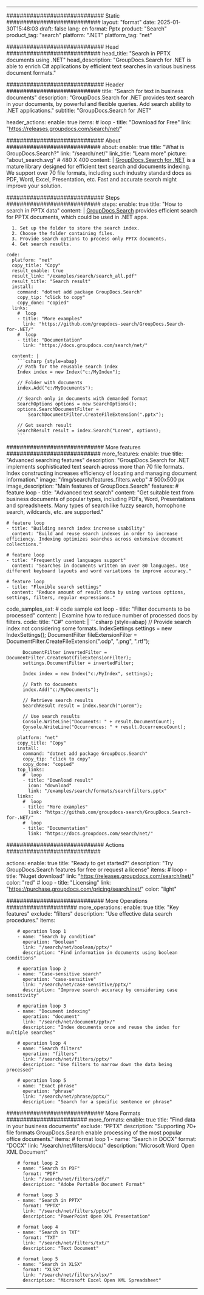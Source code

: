 
---
############################# Static ############################
layout: "format"
date:  2025-01-30T15:48:03
draft: false
lang: en
format: Pptx
product: "Search"
product_tag: "search"
platform: ".NET"
platform_tag: "net"

############################# Head ############################
head_title: "Search in PPTX documents using .NET"
head_description: "GroupDocs.Search for .NET is able to enrich C# applications by efficient text searches in various business document formats."

############################# Header ############################
title: "Search for text in business documents" 
description: "GroupDocs.Search for .NET provides text search in your documents, by powerful and flexible queries. Add search ability to .NET applications."
subtitle: "GroupDocs.Search for .NET" 

header_actions:
  enable: true
  items:
    #  loop
    - title: "Download for Free"
      link: "https://releases.groupdocs.com/search/net/"
      
############################# About ############################
about:
    enable: true
    title: "What is GroupDocs.Search?"
    link: "/search/net/"
    link_title: "Learn more"
    picture: "about_search.svg" # 480 X 400
    content: |
       [GroupDocs.Search for .NET](/search/net/) is a mature library designed for efficient text search and documents indexing. We support over 70 file formats, including such industry standard docs as PDF, Word, Excel, Presentation, etc. Fast and accurate search might improve your solution.

############################# Steps ############################
steps:
    enable: true
    title: "How to search in PPTX data"
    content: |
      [GroupDocs.Search](/search/net/) provides efficient search for PPTX documents, which could be used in .NET apps.
      
      1. Set up the folder to store the search index.
      2. Choose the folder containing files.
      3. Provide search options to process only PPTX documents.
      4. Get search results.
   
    code:
      platform: "net"
      copy_title: "Copy"
      result_enable: true
      result_link: "/examples/search/search_all.pdf"
      result_title: "Search result"
      install:
        command: "dotnet add package GroupDocs.Search"
        copy_tip: "click to copy"
        copy_done: "copied"
      links:
        #  loop
        - title: "More examples"
          link: "https://github.com/groupdocs-search/GroupDocs.Search-for-.NET/"
        #  loop
        - title: "Documentation"
          link: "https://docs.groupdocs.com/search/net/"
          
      content: |
        ```csharp {style=abap}
        // Path for the reusable search index
        Index index = new Index("c:/MyIndex");

        // Folder with documents
        index.Add("c:/MyDocuments");

        // Search only in documents with demanded format
        SearchOptions options = new SearchOptions();
        options.SearchDocumentFilter = 
            SearchDocumentFilter.CreateFileExtension(".pptx");

        // Get search result
        SearchResult result = index.Search("Lorem", options);
        ```            

############################# More features ############################
more_features:
  enable: true
  title: "Advanced searching features"
  description: "GroupDocs.Search for .NET implements sophisticated text search across more than 70 file formats. Index constructing increases efficiency of locating and managing document information."
  image: "/img/search/features_filters.webp" # 500x500 px
  image_description: "Main features of GroupDocs.Search"
  features:
    # feature loop
    - title: "Advanced text search"
      content: "Get suitable text from business documents of popular types, including PDFs, Word, Presentations and spreadsheets. Many types of search like fuzzy search, homophone search, wildcards, etc. are supported."

    # feature loop
    - title: "Building search index increase usability"
      content: "Build and reuse search indexes in order to increase efficiency. Indexing optimizes searches across extensive document collections."

    # feature loop
    - title: "Frequently used languages support"
      content: "Searches in documents written on over 80 languages. Use different keyboard layouts and word variations to improve accuracy."

    # feature loop
    - title: "Flexible search settings"
      content: "Reduce amount of result data by using various options, settings, filters, regular expressions."
      
  code_samples_ext:
    # code sample ext loop
    - title: "Filter documents to be processed"
      content: |
        Examine how to reduce number of processed docs by filters.
      code:
        title: "C#"
        content: |
          ```csharp {style=abap}
          // Provide search index not considering some formats.
          IndexSettings settings = new IndexSettings();
          DocumentFilter fileExtensionFilter = 
            DocumentFilter.CreateFileExtension(".odp", ".png", ".rtf");

          DocumentFilter invertedFilter = DocumentFilter.CreateNot(fileExtensionFilter);
          settings.DocumentFilter = invertedFilter;

          Index index = new Index("c:/MyIndex", settings);
              
          // Path to documents
          index.Add("c:/MyDocuments");

          // Retrieve search results
          SearchResult result = index.Search("Lorem");
          
          // Use search results
          Console.WriteLine("Documents: " + result.DocumentCount);
          Console.WriteLine("Occurrences: " + result.OccurrenceCount);
          ```
        platform: "net"
        copy_title: "Copy"
        install:
          command: "dotnet add package GroupDocs.Search"
          copy_tip: "click to copy"
          copy_done: "copied"
        top_links:
          #  loop
          - title: "Download result"
            icon: "download"
            link: "/examples/search/formats/searchfilters.pptx"
        links:
          #  loop
          - title: "More examples"
            link: "https://github.com/groupdocs-search/GroupDocs.Search-for-.NET/"
          #  loop
          - title: "Documentation"
            link: "https://docs.groupdocs.com/search/net/"
            

            


############################# Actions ############################

actions:
  enable: true
  title: "Ready to get started?"
  description: "Try GroupDocs.Search features for free or request a license"
  items:
    #  loop
    - title: "Nuget download"
      link: "https://releases.groupdocs.com/search/net/"
      color: "red"
        #  loop
    - title: "Licensing"
      link: "https://purchase.groupdocs.com/pricing/search/net/"
      color: "light"


############################# More Operations #####################
more_operations:
    enable: true
    title: "Key features"
    exclude: "filters"
    description: "Use effective data search procedures."
    items: 
          
        # operation loop 1
        - name: "Search by condition"
          operation: "boolean"
          link: "/search/net/boolean/pptx/"
          description: "Find information in documents using boolean conditions"

        # operation loop 2
        - name: "Case-sensitive search"
          operation: "case-sensitive"
          link: "/search/net/case-sensitive/pptx/"
          description: "Improve search accuracy by considering case sensitivity"

        # operation loop 3
        - name: "Document indexing"
          operation: "document"
          link: "/search/net/document/pptx/"
          description: "Index documents once and reuse the index for multiple searches"

        # operation loop 4
        - name: "Search filters"
          operation: "filters"
          link: "/search/net/filters/pptx/"
          description: "Use filters to narrow down the data being processed"

        # operation loop 5
        - name: "Exact phrase"
          operation: "phrase"
          link: "/search/net/phrase/pptx/"
          description: "Search for a specific sentence or phrase"
          
        
          
############################# More Formats ########################
more_formats:
    enable: true
    title: "Find data in your business documents"
    exclude: "PPTX"
    description: "Supporting 70+ file formats GroupDocs.Search enable processing of the most popular office documents."
    items: 
        # format loop 1
        - name: "Search in DOCX"
          format: "DOCX"
          link: "/search/net/filters/docx/"
          description: "Microsoft Word Open XML Document"
          
        # format loop 2
        - name: "Search in PDF"
          format: "PDF"
          link: "/search/net/filters/pdf/"
          description: "Adobe Portable Document Format"
          
        # format loop 3
        - name: "Search in PPTX"
          format: "PPTX"
          link: "/search/net/filters/pptx/"
          description: "PowerPoint Open XML Presentation"

        # format loop 4
        - name: "Search in TXT"
          format: "TXT"
          link: "/search/net/filters/txt/"
          description: "Text Document"
          
        # format loop 5
        - name: "Search in XLSX"
          format: "XLSX"
          link: "/search/net/filters/xlsx/"
          description: "Microsoft Excel Open XML Spreadsheet"
  

---